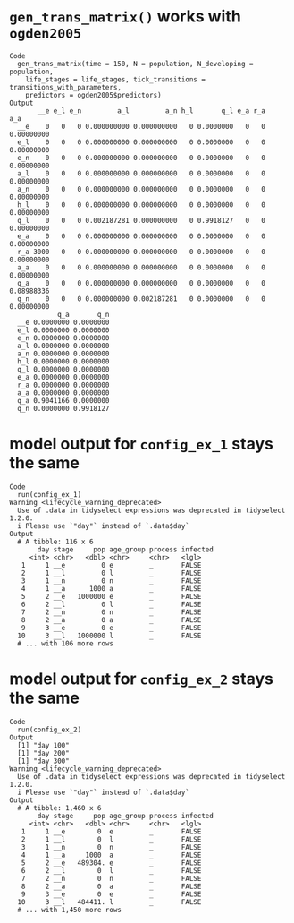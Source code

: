 # `gen_trans_matrix()` works with `ogden2005`

    Code
      gen_trans_matrix(time = 150, N = population, N_developing = population,
        life_stages = life_stages, tick_transitions = transitions_with_parameters,
        predictors = ogden2005$predictors)
    Output
           __e e_l e_n         a_l         a_n h_l       q_l e_a r_a        a_a
      __e    0   0   0 0.000000000 0.000000000   0 0.0000000   0   0 0.00000000
      e_l    0   0   0 0.000000000 0.000000000   0 0.0000000   0   0 0.00000000
      e_n    0   0   0 0.000000000 0.000000000   0 0.0000000   0   0 0.00000000
      a_l    0   0   0 0.000000000 0.000000000   0 0.0000000   0   0 0.00000000
      a_n    0   0   0 0.000000000 0.000000000   0 0.0000000   0   0 0.00000000
      h_l    0   0   0 0.000000000 0.000000000   0 0.0000000   0   0 0.00000000
      q_l    0   0   0 0.002187281 0.000000000   0 0.9918127   0   0 0.00000000
      e_a    0   0   0 0.000000000 0.000000000   0 0.0000000   0   0 0.00000000
      r_a 3000   0   0 0.000000000 0.000000000   0 0.0000000   0   0 0.00000000
      a_a    0   0   0 0.000000000 0.000000000   0 0.0000000   0   0 0.00000000
      q_a    0   0   0 0.000000000 0.000000000   0 0.0000000   0   0 0.08988336
      q_n    0   0   0 0.000000000 0.002187281   0 0.0000000   0   0 0.00000000
                q_a       q_n
      __e 0.0000000 0.0000000
      e_l 0.0000000 0.0000000
      e_n 0.0000000 0.0000000
      a_l 0.0000000 0.0000000
      a_n 0.0000000 0.0000000
      h_l 0.0000000 0.0000000
      q_l 0.0000000 0.0000000
      e_a 0.0000000 0.0000000
      r_a 0.0000000 0.0000000
      a_a 0.0000000 0.0000000
      q_a 0.9041166 0.0000000
      q_n 0.0000000 0.9918127

# model output for `config_ex_1` stays the same

    Code
      run(config_ex_1)
    Warning <lifecycle_warning_deprecated>
      Use of .data in tidyselect expressions was deprecated in tidyselect 1.2.0.
      i Please use `"day"` instead of `.data$day`
    Output
      # A tibble: 116 x 6
           day stage     pop age_group process infected
         <int> <chr>   <dbl> <chr>     <chr>   <lgl>   
       1     1 __e         0 e         _       FALSE   
       2     1 __l         0 l         _       FALSE   
       3     1 __n         0 n         _       FALSE   
       4     1 __a      1000 a         _       FALSE   
       5     2 __e   1000000 e         _       FALSE   
       6     2 __l         0 l         _       FALSE   
       7     2 __n         0 n         _       FALSE   
       8     2 __a         0 a         _       FALSE   
       9     3 __e         0 e         _       FALSE   
      10     3 __l   1000000 l         _       FALSE   
      # ... with 106 more rows

# model output for `config_ex_2` stays the same

    Code
      run(config_ex_2)
    Output
      [1] "day 100"
      [1] "day 200"
      [1] "day 300"
    Warning <lifecycle_warning_deprecated>
      Use of .data in tidyselect expressions was deprecated in tidyselect 1.2.0.
      i Please use `"day"` instead of `.data$day`
    Output
      # A tibble: 1,460 x 6
           day stage     pop age_group process infected
         <int> <chr>   <dbl> <chr>     <chr>   <lgl>   
       1     1 __e        0  e         _       FALSE   
       2     1 __l        0  l         _       FALSE   
       3     1 __n        0  n         _       FALSE   
       4     1 __a     1000  a         _       FALSE   
       5     2 __e   489304. e         _       FALSE   
       6     2 __l        0  l         _       FALSE   
       7     2 __n        0  n         _       FALSE   
       8     2 __a        0  a         _       FALSE   
       9     3 __e        0  e         _       FALSE   
      10     3 __l   484411. l         _       FALSE   
      # ... with 1,450 more rows

